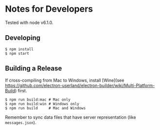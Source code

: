 # Notes for Developers

Tested with node v6.1.0.

## Developing

    $ npm install
    $ npm start

## Building a Release

If cross-compiling from Mac to Windows, install [Wine](see https://github.com/electron-userland/electron-builder/wiki/Multi-Platform-Build) first.

    $ npm run build:mac # Mac only
    $ npm run build:win # Windows only
    $ npm run build     # Mac and Windows

Remember to sync data files that have server representation (like `messages.json`).